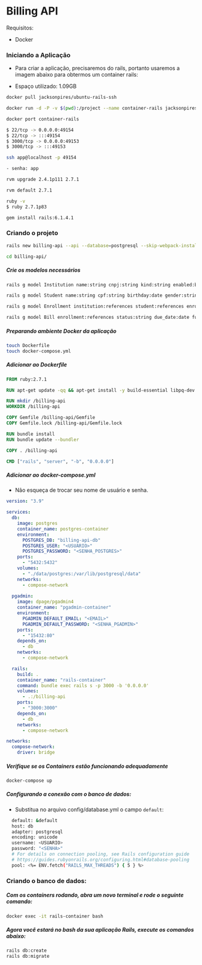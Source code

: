 # Billing API

Requisitos:

- Docker

### Iniciando a Aplicação

- Para criar a aplicação, precisaremos do rails, portanto usaremos a imagem abaixo para obtermos um container rails:

- Espaço utilizado: 1.09GB

```bash
docker pull jacksonpires/ubuntu-rails-ssh 

docker run -d -P -v $(pwd):/project --name container-rails jacksonpires/ubuntu-rails-ssh

docker port container-rails 

$ 22/tcp -> 0.0.0.0:49154
$ 22/tcp -> :::49154
$ 3000/tcp -> 0.0.0.0:49153
$ 3000/tcp -> :::49153

ssh app@localhost -p 49154

- senha: app

rvm upgrade 2.4.1p111 2.7.1

rvm default 2.7.1

ruby -v
$ ruby 2.7.1p83

gem install rails:6.1.4.1
```

### Criando o projeto

```bash
rails new billing-api --api --database=postgresql --skip-webpack-install

cd billing-api/
```

##### Crie os modelos necessários

```bash
rails g model Institution name:string cnpj:string kind:string enabled:boolean

rails g model Student name:string cpf:string birthday:date gender:string phone:string payment_method:string postal_code:string state:string city:string address:string neighborhood:string address_number:string enabled:boolean

rails g model Enrollment institution:references student:references enrollment_semester:string course_name:string amount_bills:integer due_day:integer full_value:decimal discount_percentage:decimal enabled:boolean

rails g model Bill enrollment:references status:string due_date:date full_amount:decimal bill_type:string
```

##### Preparando ambiente Docker da aplicação

```bash
touch Dockerfile
touch docker-compose.yml
```

##### Adicionar ao Dockerfile

```Dockerfile
FROM ruby:2.7.1

RUN apt-get update -qq && apt-get install -y build-essential libpq-dev nodejs

RUN mkdir /billing-api
WORKDIR /billing-api

COPY Gemfile /billing-api/Gemfile
COPY Gemfile.lock /billing-api/Gemfile.lock

RUN bundle install
RUN bundle update --bundler

COPY . /billing-api

CMD ["rails", "server", "-b", "0.0.0.0"]
```

##### Adicionar ao docker-compose.yml

- Não esqueça de trocar seu nome de usuário e senha.

```yml
version: "3.9"

services:
  db:
    image: postgres
    container_name: postgres-container
    environment:
      POSTGRES_DB: "billing-api-db"
      POSTGRES_USER: "<USUARIO>"
      POSTGRES_PASSWORD: "<SENHA_POSTGRES>"
    ports:
      - "5432:5432"
    volumes:
      - "./data/postgres:/var/lib/postgresql/data" 
    networks:
      - compose-network
      
  pgadmin:
    image: dpage/pgadmin4
    container_name: "pgadmin-container"
    environment:
      PGADMIN_DEFAULT_EMAIL: "<EMAIL>"
      PGADMIN_DEFAULT_PASSWORD: "<SENHA_PGADMIN>"
    ports:
      - "15432:80"
    depends_on:
      - db
    networks:
      - compose-network

  rails:
    build: .
    container_name: "rails-container"
    command: bundle exec rails s -p 3000 -b '0.0.0.0'
    volumes:
      - .:/billing-api
    ports:
      - "3000:3000"
    depends_on:
      - db
    networks:
      - compose-network

networks: 
  compose-network:
    driver: bridge
```

##### Verifique se os Containers estão funcionando adequadamente

```bash
docker-compose up
```

##### Configurando a conexão com o banco de dados:

- Substitua no arquivo config/database.yml o campo `default`:

```bash
  default: &default
  host: db
  adapter: postgresql
  encoding: unicode
  username: <USUARIO>
  password: "<SENHA>"
  # For details on connection pooling, see Rails configuration guide
  # https://guides.rubyonrails.org/configuring.html#database-pooling
  pool: <%= ENV.fetch("RAILS_MAX_THREADS") { 5 } %>
```

### Criando o banco de dados:

##### Com os containers rodando, abra um novo terminal e rode o seguinte comando:

```bash
docker exec -it rails-container bash
```

##### Agora você estará no bash da sua aplicação Rails, execute os comandos abaixo:

```bash
rails db:create
rails db:migrate
```








